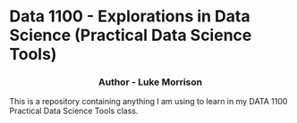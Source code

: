 # Data 1100 - Explorations in Data Science (Practical Data Science Tools)
<h3 align="center">Author - Luke Morrison</h3>

This is a repository containing anything I am using to learn in my DATA 1100 Practical Data Science Tools class.
